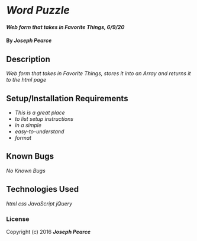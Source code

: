 # _Word Puzzle_

#### _Web form that takes in Favorite Things, 6/9/20_

#### By _**Joseph Pearce**_

## Description

_Web form that takes in Favorite Things, stores it into an Array and returns it to the html page_

## Setup/Installation Requirements

* _This is a great place_
* _to list setup instructions_
* _in a simple_
* _easy-to-understand_
* _format_



## Known Bugs

_No Known Bugs_


## Technologies Used

_html_
_css_
_JavaScript_
_jQuery_


### License


Copyright (c) 2016 **_Joseph Pearce_**
